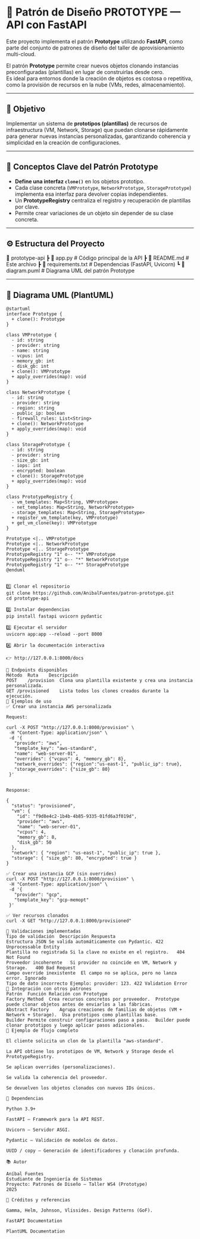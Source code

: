 # 🧩 Patrón de Diseño PROTOTYPE — API con FastAPI

Este proyecto implementa el patrón **Prototype** utilizando **FastAPI**, como parte del conjunto de patrones de diseño del taller de aprovisionamiento multi-cloud.

El patrón **Prototype** permite crear nuevos objetos clonando instancias preconfiguradas (plantillas) en lugar de construirlas desde cero.  
Es ideal para entornos donde la creación de objetos es costosa o repetitiva, como la provisión de recursos en la nube (VMs, redes, almacenamiento).

---

## 📘 Objetivo

Implementar un sistema de **prototipos (plantillas)** de recursos de infraestructura (VM, Network, Storage) que puedan clonarse rápidamente para generar nuevas instancias personalizadas, garantizando coherencia y simplicidad en la creación de configuraciones.

---

## 🧠 Conceptos Clave del Patrón Prototype

- **Define una interfaz `clone()`** en los objetos prototipo.
- Cada clase concreta (`VMPrototype`, `NetworkPrototype`, `StoragePrototype`) implementa esa interfaz para devolver copias independientes.
- Un **PrototypeRegistry** centraliza el registro y recuperación de plantillas por clave.
- Permite crear variaciones de un objeto sin depender de su clase concreta.

---

## ⚙️ Estructura del Proyecto
📁 prototype-api
┣ 📄 app.py # Código principal de la API
┣ 📄 README.md # Este archivo
┣ 📄 requirements.txt # Dependencias (FastAPI, Uvicorn)
┗ 📄 diagram.puml # Diagrama UML del patrón Prototype


---

## 🧩 Diagrama UML (PlantUML)

```plantuml
@startuml
interface Prototype {
  + clone(): Prototype
}

class VMPrototype {
  - id: string
  - provider: string
  - name: string
  - vcpus: int
  - memory_gb: int
  - disk_gb: int
  + clone(): VMPrototype
  + apply_overrides(map): void
}

class NetworkPrototype {
  - id: string
  - provider: string
  - region: string
  - public_ip: boolean
  - firewall_rules: List<String>
  + clone(): NetworkPrototype
  + apply_overrides(map): void
}

class StoragePrototype {
  - id: string
  - provider: string
  - size_gb: int
  - iops: int
  - encrypted: boolean
  + clone(): StoragePrototype
  + apply_overrides(map): void
}

class PrototypeRegistry {
  - vm_templates: Map<String, VMPrototype>
  - net_templates: Map<String, NetworkPrototype>
  - storage_templates: Map<String, StoragePrototype>
  + register_vm_template(key, VMPrototype)
  + get_vm_clone(key): VMPrototype
}

Prototype <|.. VMPrototype
Prototype <|.. NetworkPrototype
Prototype <|.. StoragePrototype
PrototypeRegistry "1" o-- "*" VMPrototype
PrototypeRegistry "1" o-- "*" NetworkPrototype
PrototypeRegistry "1" o-- "*" StoragePrototype
@enduml


1️⃣ Clonar el repositorio
git clone https://github.com/AnibalFuentes/patron-prototype.git
cd prototype-api

2️⃣ Instalar dependencias
pip install fastapi uvicorn pydantic

3️⃣ Ejecutar el servidor
uvicorn app:app --reload --port 8000

4️⃣ Abrir la documentación interactiva

👉 http://127.0.0.1:8000/docs

🔌 Endpoints disponibles
Método	Ruta	Descripción
POST	/provision	Clona una plantilla existente y crea una instancia personalizada.
GET	/provisioned	Lista todos los clones creados durante la ejecución.
🧾 Ejemplos de uso
✅ Crear una instancia AWS personalizada

Request:

curl -X POST "http://127.0.0.1:8000/provision" \
 -H "Content-Type: application/json" \
 -d '{
   "provider": "aws",
   "template_key": "aws-standard",
   "name": "web-server-01",
   "overrides": {"vcpus": 4, "memory_gb": 8},
   "network_overrides": {"region":"us-east-1", "public_ip": true},
   "storage_overrides": {"size_gb": 80}
 }'


Response:

{
  "status": "provisioned",
  "vm": {
    "id": "f9d8e4c2-1b4b-4b85-9335-01fd6a3f019d",
    "provider": "aws",
    "name": "web-server-01",
    "vcpus": 4,
    "memory_gb": 8,
    "disk_gb": 50
  },
  "network": { "region": "us-east-1", "public_ip": true },
  "storage": { "size_gb": 80, "encrypted": true }
}

✅ Crear una instancia GCP (sin overrides)
curl -X POST "http://127.0.0.1:8000/provision" \
 -H "Content-Type: application/json" \
 -d '{
   "provider": "gcp",
   "template_key": "gcp-memopt"
 }'

✅ Ver recursos clonados
curl -X GET "http://127.0.0.1:8000/provisioned"

🧱 Validaciones implementadas
Tipo de validación	Descripción	Respuesta
Estructura JSON	Se valida automáticamente con Pydantic.	422 Unprocessable Entity
Plantilla no registrada	Si la clave no existe en el registro.	404 Not Found
Proveedor incoherente	Si provider no coincide en VM, Network y Storage.	400 Bad Request
Campo override inexistente	El campo no se aplica, pero no lanza error.	Ignorado
Tipo de dato incorrecto	Ejemplo: provider: 123.	422 Validation Error
🧩 Integración con otros patrones
Patrón	Función	Relación con Prototype
Factory Method	Crea recursos concretos por proveedor.	Prototype puede clonar objetos antes de enviarlos a las fábricas.
Abstract Factory	Agrupa creaciones de familias de objetos (VM + Network + Storage).	Usa prototipos como plantillas base.
Builder	Permite construir configuraciones paso a paso.	Builder puede clonar prototipos y luego aplicar pasos adicionales.
💬 Ejemplo de flujo completo

El cliente solicita un clon de la plantilla "aws-standard".

La API obtiene los prototipos de VM, Network y Storage desde el PrototypeRegistry.

Se aplican overrides (personalizaciones).

Se valida la coherencia del proveedor.

Se devuelven los objetos clonados con nuevos IDs únicos.

📄 Dependencias

Python 3.9+

FastAPI – Framework para la API REST.

Uvicorn – Servidor ASGI.

Pydantic – Validación de modelos de datos.

UUID / copy – Generación de identificadores y clonación profunda.

📚 Autor

Aníbal Fuentes
Estudiante de Ingeniería de Sistemas
Proyecto: Patrones de Diseño — Taller WS4 (Prototype)
2025

🧠 Créditos y referencias

Gamma, Helm, Johnson, Vlissides. Design Patterns (GoF).

FastAPI Documentation

PlantUML Documentation
